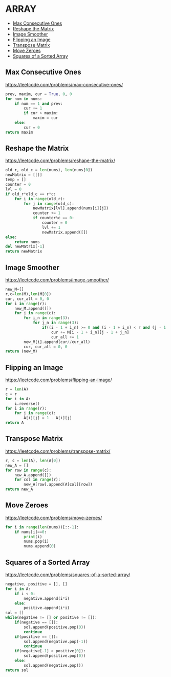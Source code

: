 # ARRAY

+ [Max Consecutive Ones](#max-consecutive-ones)
+ [Reshape the Matrix](#reshape-the-matrix)
+ [Image Smoother](#image-smoother)
+ [Flipping an Image](#flipping-an-image)
+ [Transpose Matrix](#transpose-matrix)
+ [Move Zeroes](#move-zeroes)
+ [Squares of a Sorted Array](#squares-of-a-sorted-array)
<!---->
## Max Consecutive Ones

https://leetcode.com/problems/max-consecutive-ones/

```python
prev, maxim, cur = True, 0, 0
for num in nums:
    if num == 1 and prev:
        cur += 1
        if cur > maxim:
            maxim = cur
    else:
        cur = 0
return maxim

```

## Reshape the Matrix

https://leetcode.com/problems/reshape-the-matrix/

```python
old_r, old_c = len(nums), len(nums[0])
newMatrix = [[]]
temp = []
counter = 0
lvl = 0
if old_r*old_c == r*c:
    for i in range(old_r):
        for j in range(old_c):
            newMatrix[lvl].append(nums[i][j])
            counter += 1
            if counter%c == 0:
                counter = 0
                lvl += 1
                newMatrix.append([])
else:
    return nums
del newMatrix[-1]
return newMatrix

```

## Image Smoother

https://leetcode.com/problems/image-smoother/

```python
new_M=[]
r,c=len(M),len(M[0])
cur, cur_all = 0, 0
for i in range(r):
    new_M.append([])
    for j in range(c):
        for i_n in range(3):
            for j_n in range(3):
                if((i - 1 + i_n) >= 0 and (i - 1 + i_n) < r and (j - 1 + j_n) >= 0 and (j - 1 + j_n) < c):
                    cur += M[i - 1 + i_n][j - 1 + j_n]
                    cur_all += 1
        new_M[i].append(cur//cur_all)
        cur, cur_all = 0, 0
return (new_M)

```

## Flipping an Image

https://leetcode.com/problems/flipping-an-image/

```python
r = len(A)
c = r
for i in A:
    i.reverse()
for i in range(r):
    for j in range(c):
        A[i][j] = 1 - A[i][j]
return A

```

## Transpose Matrix

https://leetcode.com/problems/transpose-matrix/

```python
r, c = len(A), len(A[0])
new_A = []
for row in range(c):
    new_A.append([])
    for col in range(r):
        new_A[row].append(A[col][row])
return new_A

```

## Move Zeroes

https://leetcode.com/problems/move-zeroes/

```python
for i in range(len(nums))[::-1]:
    if nums[i]==0:
        print(i)
        nums.pop(i)
        nums.append(0)

```

## Squares of a Sorted Array

https://leetcode.com/problems/squares-of-a-sorted-array/

```python
negative, positive = [], []
for i in A:
    if i < 0:
        negative.append(i*i)
    else:
        positive.append(i*i)
sol = []
while(negative != [] or positive != []):
    if(negative == []):
        sol.append(positive.pop(0))
        continue
    if(positive == []):
        sol.append(negative.pop(-1))
        continue
    if(negative[-1] > positive[0]):
        sol.append(positive.pop(0))
    else:
        sol.append(negative.pop())
return sol

```

